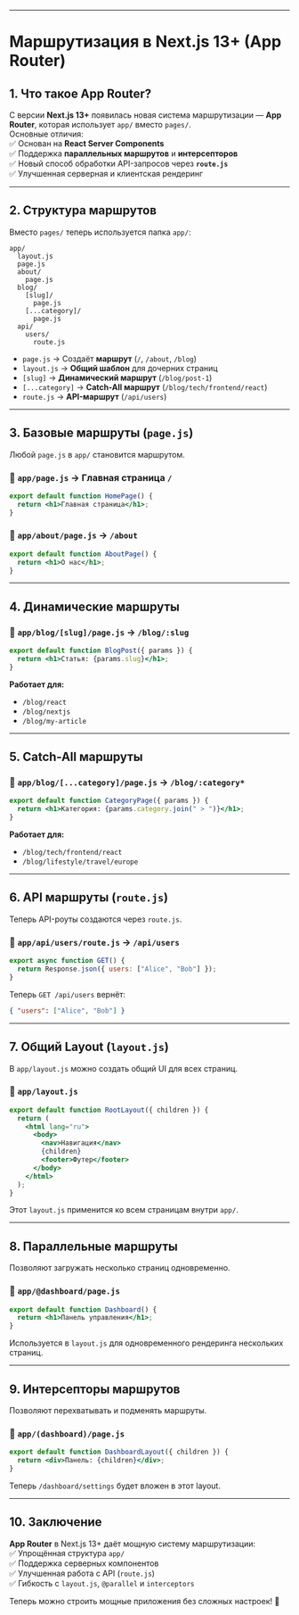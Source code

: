 
---

# Маршрутизация в Next.js 13+ (App Router)

## 1. Что такое App Router?

С версии **Next.js 13+** появилась новая система маршрутизации — **App Router**, которая использует `app/` вместо `pages/`.  
Основные отличия:  
✅ Основан на **React Server Components**  
✅ Поддержка **параллельных маршрутов** и **интерсепторов**  
✅ Новый способ обработки API-запросов через **`route.js`**  
✅ Улучшенная серверная и клиентская рендеринг

---

## 2. Структура маршрутов

Вместо `pages/` теперь используется папка `app/`:

```
app/
  layout.js
  page.js
  about/
    page.js
  blog/
    [slug]/
      page.js
    [...category]/
      page.js
  api/
    users/
      route.js
```

- `page.js` → Создаёт **маршрут** (`/`, `/about`, `/blog`)
- `layout.js` → **Общий шаблон** для дочерних страниц
- `[slug]` → **Динамический маршрут** (`/blog/post-1`)
- `[...category]` → **Catch-All маршрут** (`/blog/tech/frontend/react`)
- `route.js` → **API-маршрут** (`/api/users`)

---

## 3. Базовые маршруты (`page.js`)

Любой `page.js` в `app/` становится маршрутом.

### 📌 `app/page.js` → Главная страница `/`

```jsx
export default function HomePage() {
  return <h1>Главная страница</h1>;
}
```

### 📌 `app/about/page.js` → `/about`

```jsx
export default function AboutPage() {
  return <h1>О нас</h1>;
}
```

---

## 4. Динамические маршруты

### 📌 `app/blog/[slug]/page.js` → `/blog/:slug`

```jsx
export default function BlogPost({ params }) {
  return <h1>Статья: {params.slug}</h1>;
}
```

**Работает для:**

- `/blog/react`
- `/blog/nextjs`
- `/blog/my-article`

---

## 5. Catch-All маршруты

### 📌 `app/blog/[...category]/page.js` → `/blog/:category*`

```jsx
export default function CategoryPage({ params }) {
  return <h1>Категория: {params.category.join(" > ")}</h1>;
}
```

**Работает для:**

- `/blog/tech/frontend/react`
- `/blog/lifestyle/travel/europe`

---

## 6. API маршруты (`route.js`)

Теперь API-роуты создаются через `route.js`.

### 📌 `app/api/users/route.js` → `/api/users`

```js
export async function GET() {
  return Response.json({ users: ["Alice", "Bob"] });
}
```

Теперь `GET /api/users` вернёт:

```json
{ "users": ["Alice", "Bob"] }
```

---

## 7. Общий Layout (`layout.js`)

В `app/layout.js` можно создать общий UI для всех страниц.

### 📌 `app/layout.js`

```jsx
export default function RootLayout({ children }) {
  return (
    <html lang="ru">
      <body>
        <nav>Навигация</nav>
        {children}
        <footer>Футер</footer>
      </body>
    </html>
  );
}
```

Этот `layout.js` применится ко всем страницам внутри `app/`.

---

## 8. Параллельные маршруты

Позволяют загружать несколько страниц одновременно.

### 📌 `app/@dashboard/page.js`

```jsx
export default function Dashboard() {
  return <h1>Панель управления</h1>;
}
```

Используется в `layout.js` для одновременного рендеринга нескольких страниц.

---

## 9. Интерсепторы маршрутов

Позволяют перехватывать и подменять маршруты.

### 📌 `app/(dashboard)/page.js`

```jsx
export default function DashboardLayout({ children }) {
  return <div>Панель: {children}</div>;
}
```

Теперь `/dashboard/settings` будет вложен в этот layout.

---

## 10. Заключение

**App Router** в Next.js 13+ даёт мощную систему маршрутизации:  
✅ Упрощённая структура `app/`  
✅ Поддержка серверных компонентов  
✅ Улучшенная работа с API (`route.js`)  
✅ Гибкость с `layout.js`, `@parallel` и `interceptors`

Теперь можно строить мощные приложения без сложных настроек! 🚀